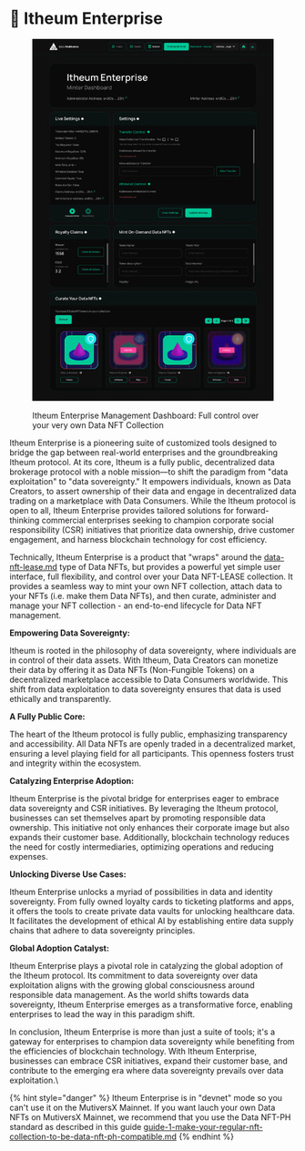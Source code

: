 # 🏢 Itheum Enterprise

<figure><img src="../.gitbook/assets/image (119).png" alt="" width="563"><figcaption><p>Itheum Enterprise Management Dashboard: Full control over your very own Data NFT Collection</p></figcaption></figure>

Itheum Enterprise is a pioneering suite of customized tools designed to bridge the gap between real-world enterprises and the groundbreaking Itheum protocol. At its core, Itheum is a fully public, decentralized data brokerage protocol with a noble mission—to shift the paradigm from "data exploitation" to "data sovereignty." It empowers individuals, known as Data Creators, to assert ownership of their data and engage in decentralized data trading on a marketplace with Data Consumers. While the Itheum protocol is open to all, Itheum Enterprise provides tailored solutions for forward-thinking commercial enterprises seeking to champion corporate social responsibility (CSR) initiatives that prioritize data ownership, drive customer engagement, and harness blockchain technology for cost efficiency.

Technically, Itheum Enterprise is a product that "wraps" around the [data-nft-lease.md](data-nft/data-nft-types/data-nft-lease.md "mention")  type of Data NFTs, but provides a powerful yet simple user interface, full flexibility, and control over your Data NFT-LEASE collection. It provides a seamless way to mint your own NFT collection, attach data to your NFTs (i.e. make them Data NFTs), and then curate, administer and manage your NFT collection - an end-to-end lifecycle for Data NFT management.



**Empowering Data Sovereignty:**&#x20;

Itheum is rooted in the philosophy of data sovereignty, where individuals are in control of their data assets. With Itheum, Data Creators can monetize their data by offering it as Data NFTs (Non-Fungible Tokens) on a decentralized marketplace accessible to Data Consumers worldwide. This shift from data exploitation to data sovereignty ensures that data is used ethically and transparently.



**A Fully Public Core:**&#x20;

The heart of the Itheum protocol is fully public, emphasizing transparency and accessibility. All Data NFTs are openly traded in a decentralized market, ensuring a level playing field for all participants. This openness fosters trust and integrity within the ecosystem.



**Catalyzing Enterprise Adoption:**&#x20;

Itheum Enterprise is the pivotal bridge for enterprises eager to embrace data sovereignty and CSR initiatives. By leveraging the Itheum protocol, businesses can set themselves apart by promoting responsible data ownership. This initiative not only enhances their corporate image but also expands their customer base. Additionally, blockchain technology reduces the need for costly intermediaries, optimizing operations and reducing expenses.



**Unlocking Diverse Use Cases:**&#x20;

Itheum Enterprise unlocks a myriad of possibilities in data and identity sovereignty. From fully owned loyalty cards to ticketing platforms and apps, it offers the tools to create private data vaults for unlocking healthcare data. It facilitates the development of ethical AI by establishing entire data supply chains that adhere to data sovereignty principles.



**Global Adoption Catalyst:**&#x20;

Itheum Enterprise plays a pivotal role in catalyzing the global adoption of the Itheum protocol. Its commitment to data sovereignty over data exploitation aligns with the growing global consciousness around responsible data management. As the world shifts towards data sovereignty, Itheum Enterprise emerges as a transformative force, enabling enterprises to lead the way in this paradigm shift.



In conclusion, Itheum Enterprise is more than just a suite of tools; it's a gateway for enterprises to champion data sovereignty while benefiting from the efficiencies of blockchain technology. With Itheum Enterprise, businesses can embrace CSR initiatives, expand their customer base, and contribute to the emerging era where data sovereignty prevails over data exploitation.\


{% hint style="danger" %}
Itheum Enterprise is in "devnet" mode so you can't use it on the MutiversX Mainnet. If you want lauch your own Data NFTs on MutiversX Mainnet, we recommend that you use the Data NFT-PH standard as described in this guide [guide-1-make-your-regular-nft-collection-to-be-data-nft-ph-compatible.md](../developers/software-development-kits-sdks/data-marshal-network-sdk/guide-1-make-your-regular-nft-collection-to-be-data-nft-ph-compatible.md "mention")
{% endhint %}
